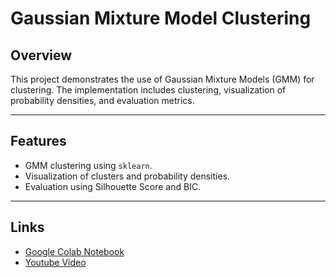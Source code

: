 # Gaussian Mixture Model Clustering

## Overview
This project demonstrates the use of Gaussian Mixture Models (GMM) for clustering. The implementation includes clustering, visualization of probability densities, and evaluation metrics.

---

## Features
- GMM clustering using `sklearn`.
- Visualization of clusters and probability densities.
- Evaluation using Silhouette Score and BIC.

---

## Links
- [Google Colab Notebook](https://colab.research.google.com/drive/1xxW_gF0ZdVu3Br49lO9Acw-tMkS0IEaI?usp=sharing)
- [Youtube Video]()

